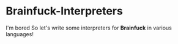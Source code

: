 # Brainfuck-Interpreters
I'm bored
So let's write some interpreters for **Brainfuck** in various languages!
